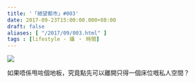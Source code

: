 ```yaml
---
title: '「絕望都市」#003'
date: 2017-09-23T15:00:00.000+08:00
draft: false
aliases: [ "/2017/09/003.html" ]
tags : [lifestyle - 攝 ‧ 時間]
---
```


![](/images/hopeless003.jpg)

如果唔係甩咗個地板，究竟點先可以離開只得一個床位嘅私人空間？
